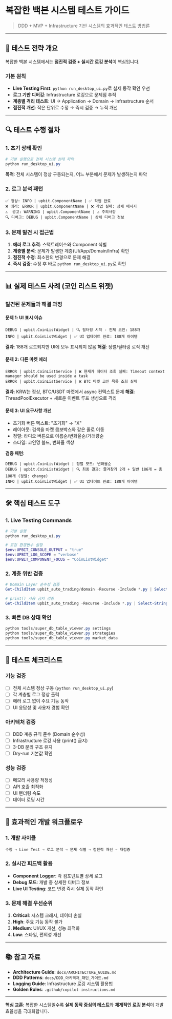 # 복잡한 백본 시스템 테스트 가이드
> DDD + MVP + Infrastructure 기반 시스템의 효과적인 테스트 방법론

---

## 🎯 테스트 전략 개요

복잡한 백본 시스템에서는 **점진적 검증 + 실시간 로깅 분석**이 핵심입니다.

### 기본 원칙
- **Live Testing First**: `python run_desktop_ui.py`로 실제 동작 확인 우선
- **로그 기반 디버깅**: Infrastructure 로깅으로 문제점 추적
- **계층별 격리 테스트**: UI → Application → Domain → Infrastructure 순서
- **점진적 개선**: 작은 단위로 수정 → 즉시 검증 → 누적 개선

---

## 🔍 테스트 수행 절차

### 1. 초기 상태 확인
```powershell
# 기본 실행으로 전체 시스템 상태 파악
python run_desktop_ui.py
```
**목적**: 전체 시스템이 정상 구동되는지, 어느 부분에서 문제가 발생하는지 파악

### 2. 로그 분석 패턴
```
✅ 정상: INFO | upbit.ComponentName | ✅ 작업 완료
❌ 에러: ERROR | upbit.ComponentName | ❌ 작업 실패: 상세 메시지
⚠️  경고: WARNING | upbit.ComponentName | ⚠️ 주의사항
🔍 디버그: DEBUG | upbit.ComponentName | 상세 디버그 정보
```

### 3. 문제 발견 시 접근법
1. **에러 로그 추적**: 스택트레이스와 Component 식별
2. **계층별 분석**: 문제가 발생한 계층(UI/App/Domain/Infra) 확인
3. **점진적 수정**: 최소한의 변경으로 문제 해결
4. **즉시 검증**: 수정 후 바로 `python run_desktop_ui.py`로 확인

---

## 📊 실제 테스트 사례 (코인 리스트 위젯)

### 발견된 문제들과 해결 과정

#### 문제 1: UI 표시 이슈
```
DEBUG | upbit.CoinListWidget | 🔍 필터링 시작 - 전체 코인: 188개
INFO | upbit.CoinListWidget | ✅ UI 업데이트 완료: 188개 아이템
```
**결과**: 188개 로드되지만 UI에 모두 표시되지 않음
**해결**: 정렬/필터링 로직 개선

#### 문제 2: 다른 마켓 에러
```
ERROR | upbit.CoinListService | ❌ 현재가 데이터 조회 실패: Timeout context manager should be used inside a task
ERROR | upbit.CoinListService | ❌ BTC 마켓 코인 목록 조회 실패
```
**결과**: KRW는 정상, BTC/USDT 마켓에서 async 컨텍스트 문제
**해결**: ThreadPoolExecutor + 새로운 이벤트 루프 생성으로 격리

#### 문제 3: UI 요구사항 개선
- 초기화 버튼 텍스트: "초기화" → "X"
- 레이아웃: 검색을 마켓 콤보박스와 같은 줄로 이동
- 정렬: 라디오 버튼으로 이름순/변화율순/거래량순
- 스타일: 코인명 볼드, 변화율 색상

**검증 패턴**:
```
DEBUG | upbit.CoinListWidget | 정렬 모드: 변화율순
DEBUG | upbit.CoinListWidget | 🔍 최종 결과: 즐겨찾기 2개 + 일반 186개 = 총 188개 (정렬: change)
INFO | upbit.CoinListWidget | ✅ UI 업데이트 완료: 188개 아이템
```

---

## 🛠️ 핵심 테스트 도구

### 1. Live Testing Commands
```powershell
# 기본 실행
python run_desktop_ui.py

# 로깅 환경변수 설정
$env:UPBIT_CONSOLE_OUTPUT = "true"
$env:UPBIT_LOG_SCOPE = "verbose"
$env:UPBIT_COMPONENT_FOCUS = "CoinListWidget"
```

### 2. 계층 위반 검증
```powershell
# Domain Layer 순수성 검증
Get-ChildItem upbit_auto_trading/domain -Recurse -Include *.py | Select-String -Pattern "import sqlite3|import requests|from PyQt6"

# print() 사용 금지 검증
Get-ChildItem upbit_auto_trading -Recurse -Include *.py | Select-String -Pattern "print\("
```

### 3. 빠른 DB 상태 확인
```powershell
python tools/super_db_table_viewer.py settings
python tools/super_db_table_viewer.py strategies
python tools/super_db_table_viewer.py market_data
```

---

## 🎯 테스트 체크리스트

### 기능 검증
- [ ] 전체 시스템 정상 구동 (`python run_desktop_ui.py`)
- [ ] 각 계층별 로그 정상 출력
- [ ] 에러 로그 없이 주요 기능 동작
- [ ] UI 응답성 및 사용자 경험 확인

### 아키텍처 검증
- [ ] DDD 계층 규칙 준수 (Domain 순수성)
- [ ] Infrastructure 로깅 사용 (print() 금지)
- [ ] 3-DB 분리 구조 유지
- [ ] Dry-run 기본값 확인

### 성능 검증
- [ ] 메모리 사용량 적정성
- [ ] API 호출 최적화
- [ ] UI 렌더링 속도
- [ ] 데이터 로딩 시간

---

## 🚀 효과적인 개발 워크플로우

### 1. 개발 사이클
```
수정 → Live Test → 로그 분석 → 문제 식별 → 점진적 개선 → 재검증
```

### 2. 실시간 피드백 활용
- **Component Logger**: 각 컴포넌트별 상세 로그
- **Debug 모드**: 개발 중 상세한 디버그 정보
- **Live UI Testing**: 코드 변경 즉시 실제 동작 확인

### 3. 문제 해결 우선순위
1. **Critical**: 시스템 크래시, 데이터 손실
2. **High**: 주요 기능 동작 불가
3. **Medium**: UI/UX 개선, 성능 최적화
4. **Low**: 스타일, 편의성 개선

---

## 📚 참고 자료

- **Architecture Guide**: `docs/ARCHITECTURE_GUIDE.md`
- **DDD Patterns**: `docs/DDD_아키텍처_패턴_가이드.md`
- **Logging Guide**: Infrastructure 로깅 시스템 활용법
- **Golden Rules**: `.github/copilot-instructions.md`

---

**핵심 교훈**: 복잡한 시스템일수록 **실제 동작 중심의 테스트**와 **체계적인 로깅 분석**이 개발 효율성을 극대화합니다.

